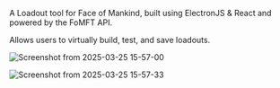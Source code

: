 A Loadout tool for Face of Mankind, built using ElectronJS & React and powered by the FoMFT API.

Allows users to virtually build, test, and save loadouts.

![Screenshot from 2025-03-25 15-57-00](https://github.com/user-attachments/assets/23fd2b2a-3583-4ebc-93fe-a742cc03c188)


![Screenshot from 2025-03-25 15-57-33](https://github.com/user-attachments/assets/4af470b7-ee6b-478c-9099-dde610d24d3a)
